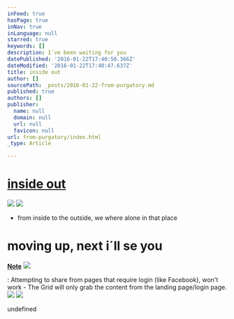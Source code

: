 ```yaml
---
inFeed: true
hasPage: true
inNav: true
inLanguage: null
starred: true
keywords: []
description: I´ve been waiting for you
datePublished: '2016-01-22T17:40:50.366Z'
dateModified: '2016-01-22T17:40:47.637Z'
title: inside out
author: []
sourcePath: _posts/2016-01-22-from-purgatory.md
published: true
authors: []
publisher:
  name: null
  domain: null
  url: null
  favicon: null
url: from-purgatory/index.html
_type: Article

---
```

# [inside out][0]
![](https://s3-us-west-2.amazonaws.com/the-grid-img/p/1fb0348f51903eb12d0dd9d3f944d40389254049.jpg)
![](https://s3-us-west-2.amazonaws.com/the-grid-img/p/7bed90583596785b9830bf555bbbe4630e2ca97f.jpg)

* from inside to the outside, we where alone in that place

# moving up, next i´ll se you

**[Note][0]**
![](https://the-grid-user-content.s3-us-west-2.amazonaws.com/5a49bead-3dbd-4bfe-9255-3afffe79ad42.jpg)

: Attempting to share from pages that require login (like Facebook), won't work - The Grid will only grab the content from the landing page/login page.
![](https://the-grid-user-content.s3-us-west-2.amazonaws.com/ea73d499-2c8c-4f40-8ed8-162f83f35cb6.jpg)
![](https://the-grid-user-content.s3-us-west-2.amazonaws.com/21dbaa06-f765-4d5a-a681-586fe7456328.jpg)

undefined

[0]: null